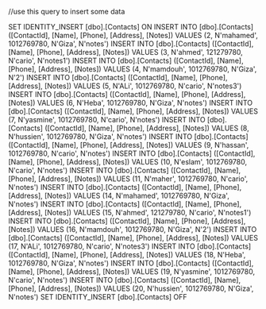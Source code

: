 //use this query to insert some data

SET IDENTITY_INSERT [dbo].[Contacts] ON
INSERT INTO [dbo].[Contacts] ([ContactId], [Name], [Phone], [Address], [Notes]) VALUES (2, N'mahamed', 1012769780, N'Giza', N'notes')
INSERT INTO [dbo].[Contacts] ([ContactId], [Name], [Phone], [Address], [Notes]) VALUES (3, N'ahmed', 121279780, N'cario', N'notes1')
INSERT INTO [dbo].[Contacts] ([ContactId], [Name], [Phone], [Address], [Notes]) VALUES (4, N'mamdouh', 1012769780, N'Giza', N'2')
INSERT INTO [dbo].[Contacts] ([ContactId], [Name], [Phone], [Address], [Notes]) VALUES (5, N'ALi', 1012769780, N'cario', N'notes3')
INSERT INTO [dbo].[Contacts] ([ContactId], [Name], [Phone], [Address], [Notes]) VALUES (6, N'Heba', 1012769780, N'Giza', N'notes')
INSERT INTO [dbo].[Contacts] ([ContactId], [Name], [Phone], [Address], [Notes]) VALUES (7, N'yasmine', 1012769780, N'cario', N'notes')
INSERT INTO [dbo].[Contacts] ([ContactId], [Name], [Phone], [Address], [Notes]) VALUES (8, N'hussien', 1012769780, N'Giza', N'notes')
INSERT INTO [dbo].[Contacts] ([ContactId], [Name], [Phone], [Address], [Notes]) VALUES (9, N'hassan', 1012769780, N'cario', N'notes')
INSERT INTO [dbo].[Contacts] ([ContactId], [Name], [Phone], [Address], [Notes]) VALUES (10, N'eslam', 1012769780, N'cario', N'notes')
INSERT INTO [dbo].[Contacts] ([ContactId], [Name], [Phone], [Address], [Notes]) VALUES (11, N'maher', 1012769780, N'cario', N'notes')
INSERT INTO [dbo].[Contacts] ([ContactId], [Name], [Phone], [Address], [Notes]) VALUES (14, N'mahamed', 1012769780, N'Giza', N'notes')
INSERT INTO [dbo].[Contacts] ([ContactId], [Name], [Phone], [Address], [Notes]) VALUES (15, N'ahmed', 121279780, N'cario', N'notes1')
INSERT INTO [dbo].[Contacts] ([ContactId], [Name], [Phone], [Address], [Notes]) VALUES (16, N'mamdouh', 1012769780, N'Giza', N'2')
INSERT INTO [dbo].[Contacts] ([ContactId], [Name], [Phone], [Address], [Notes]) VALUES (17, N'ALi', 1012769780, N'cario', N'notes3')
INSERT INTO [dbo].[Contacts] ([ContactId], [Name], [Phone], [Address], [Notes]) VALUES (18, N'Heba', 1012769780, N'Giza', N'notes')
INSERT INTO [dbo].[Contacts] ([ContactId], [Name], [Phone], [Address], [Notes]) VALUES (19, N'yasmine', 1012769780, N'cario', N'notes')
INSERT INTO [dbo].[Contacts] ([ContactId], [Name], [Phone], [Address], [Notes]) VALUES (20, N'hussien', 1012769780, N'Giza', N'notes')
SET IDENTITY_INSERT [dbo].[Contacts] OFF
